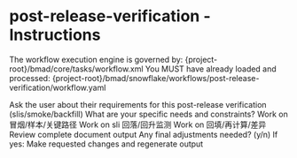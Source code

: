 # post-release-verification - Instructions

<critical>The workflow execution engine is governed by: {project-root}/bmad/core/tasks/workflow.xml</critical>
<critical>You MUST have already loaded and processed: {project-root}/bmad/snowflake/workflows/post-release-verification/workflow.yaml</critical>

<workflow>

<step n="1" goal="Understand Requirements">
<action>Ask the user about their requirements for this post-release verification (slis/smoke/backfill)</action>
<ask>What are your specific needs and constraints?</ask>
</step>

<step n="2" goal="冒烟/样本/关键路径">
<action>Work on 冒烟/样本/关键路径</action>
<template-output section="smoke"/>
</step>

<step n="3" goal="SLI 回落/回升监测">
<action>Work on sli 回落/回升监测</action>
<template-output section="slis"/>
</step>

<step n="4" goal="回填/再计算/差异">
<action>Work on 回填/再计算/差异</action>
<template-output section="backfill"/>
</step>

<step n="5" goal="Review and Finalize">
<action>Review complete document output</action>
<ask>Any final adjustments needed? (y/n)</ask>
<check>If yes:</check>
  <action>Make requested changes and regenerate output</action>
</step>

</workflow>
